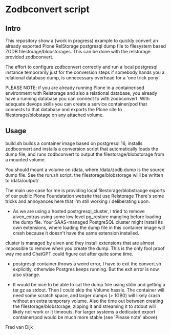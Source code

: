 Zodbconvert script
==================

Intro
-----

This repository show a (work in progress) example to quickly convert an already exported Plone RelStorage postgresql dump file to filesystem based ZODB filestorage/blobstorages. This can be done with the relstorage provided zodbconvert.

The effort to configure zodbconvert correctly and run a local postgresql instance temporarily just for the conversion steps if somebody hands you a relational database dump, is unnecessary overhead for a 'one trick pony'. 

PLEASE NOTE: if you are already running Plone in a containerised environment with Relstorage and also a relational database, you already have a running database you can connect to with zodbconvert. With adequate devops skills you can create a service container/pod that connects to that database and exports the Plone site to filestorage/blobstage on any attached volume. 

Usage
-----

build.sh builds a container image based on postgresql 16, installs zodbconvert and installs a conversion script that automatically loads the dump file, and runs zodbconvert to output the filestorage/blobstorage from a mounted volume. 

You should mount a volume on /data,  where /data/zodb.dump is the source dump file. See the run.sh script.  the filestorage/blobstorage willl be written to /data/output/

The main use case for me is providing local filestorage/blobstraoge exports of our public Plone Foundatation website that use Relstorage There's some tricks and annoyances here that I'm still working / deliberating upon. 

* As we are using a hosted postrgresql_cluster, I tried to remove  aiven_extras using some low level pg_restore mangling before loading the dump file.  Your  SAAS-managed PostgreSQL cluster might install its own extensions, where loading the dump file in this container image will crash because it doesn't have the same extension installed. 

 cluster is managed by aiven and they install extensions that are almost impossible to remove when you create the dump. This is the only fool proof way me and ChatGPT could figure out after quite some time.

* postgresql container throws a weird error, I have to exit the convert.sh explicitly, otherwise Postgres keeps running. But the exit error is now also strange.

* It would be nice to be able to cat the dump fiile using stdin and getting a tar.gz as stdout. Then I could skip the Volume hassle. The container will need some scratch space, and larger dumps (> 1GB0) will likely crash without an extra temporary volume. Also the time out between creating the filestorage/blobstorage, zipping it and streaming it to stdout will likely not work or it timeouts.  For larger systems a dedicated export container/pod would be much more stable (see 'Please note' above)

Fred van Dijk